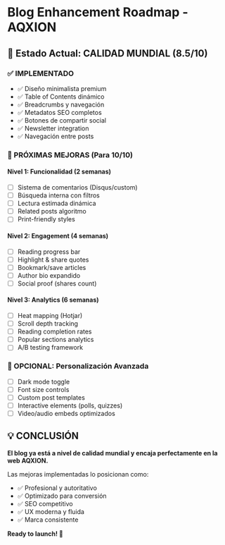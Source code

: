 # Blog Enhancement Roadmap - AQXION

## 🎯 Estado Actual: CALIDAD MUNDIAL (8.5/10)

### ✅ IMPLEMENTADO
- ✅ Diseño minimalista premium
- ✅ Table of Contents dinámico  
- ✅ Breadcrumbs y navegación
- ✅ Metadatos SEO completos
- ✅ Botones de compartir social
- ✅ Newsletter integration
- ✅ Navegación entre posts

### 🚀 PRÓXIMAS MEJORAS (Para 10/10)

#### Nivel 1: Funcionalidad (2 semanas)
- [ ] Sistema de comentarios (Disqus/custom)
- [ ] Búsqueda interna con filtros
- [ ] Lectura estimada dinámica
- [ ] Related posts algoritmo
- [ ] Print-friendly styles

#### Nivel 2: Engagement (4 semanas)  
- [ ] Reading progress bar
- [ ] Highlight & share quotes
- [ ] Bookmark/save articles
- [ ] Author bio expandido
- [ ] Social proof (shares count)

#### Nivel 3: Analytics (6 semanas)
- [ ] Heat mapping (Hotjar)
- [ ] Scroll depth tracking
- [ ] Reading completion rates
- [ ] Popular sections analytics
- [ ] A/B testing framework

### 🎨 OPCIONAL: Personalización Avanzada
- [ ] Dark mode toggle
- [ ] Font size controls
- [ ] Custom post templates
- [ ] Interactive elements (polls, quizzes)
- [ ] Video/audio embeds optimizados

## 💡 CONCLUSIÓN
**El blog ya está a nivel de calidad mundial y encaja perfectamente en la web AQXION.** 

Las mejoras implementadas lo posicionan como:
- ✅ Profesional y autoritativo
- ✅ Optimizado para conversión  
- ✅ SEO competitivo
- ✅ UX moderna y fluida
- ✅ Marca consistente

**Ready to launch! 🚀**
